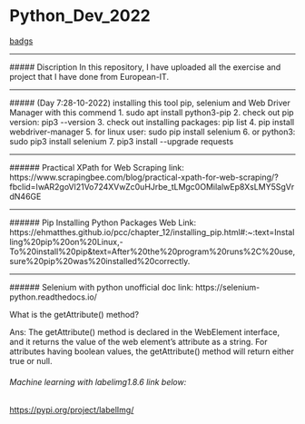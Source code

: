 # Python_Dev_2022

[badgs](https://badgen.net/badge/hello/world/red?icon=twitter)

<hr>
##### Discription
In this repository, I have uploaded all the exercise and project that I have done from European-IT.

<hr>
##### (Day 7:28-10-2022)
installing this tool pip, selenium and Web Driver Manager with this commend
1. sudo apt install python3-pip
2. check out pip version: pip3 --version
3. check out installing packages: pip list
4. pip install webdriver-manager
5. for linux user: sudo pip install selenium
6. or python3: sudo pip3 install selenium
7. pip3 install --upgrade requests

<hr>
###### Practical XPath for Web Scraping link: 
https://www.scrapingbee.com/blog/practical-xpath-for-web-scraping/?fbclid=IwAR2goVl21Vo724XVwZc0uHJrbe_tLMgc0OMilalwEp8XsLMY5SgVrdN46GE

<hr>
###### Pip Installing Python Packages Web Link:
 https://ehmatthes.github.io/pcc/chapter_12/installing_pip.html#:~:text=Installing%20pip%20on%20Linux,-To%20install%20pip&text=After%20the%20program%20runs%2C%20use,sure%20pip%20was%20installed%20correctly.

<hr>
###### Selenium with python unofficial doc link:
https://selenium-python.readthedocs.io/


What is the getAttribute() method?

Ans: The getAttribute() method is declared in the WebElement interface, and it returns the value of the web element’s attribute as a string. For attributes having boolean values, the getAttribute() method will return either true or null.




###### Machine learning with labelimg1.8.6 link below:
 https://pypi.org/project/labelImg/